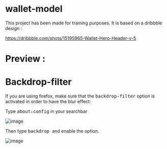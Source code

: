 # wallet-model

This project has been made for training purposes. It is based on a dribbble design : 

https://dribbble.com/shots/15195965-Wallet-Hero-Header-v-5

# Preview : 



# Backdrop-filter 

If you are using firefox, make sure that the <tt>backdrop-filter</tt> option is activated in order to have the blur effect: 

Type <tt> about:config</tt> in your searchbar 

![image](https://user-images.githubusercontent.com/79083274/141290217-9e41e851-87c3-4129-a625-d1e26c9300e6.png)

Then type <tt> backdrop </tt> and enable the option.

![image](https://user-images.githubusercontent.com/79083274/141290381-6e218077-685e-4eee-9257-2440251eb1d0.png)
